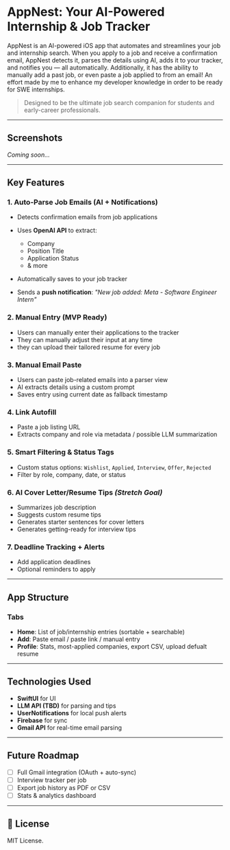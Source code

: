 # AppNest: Your AI-Powered Internship & Job Tracker

AppNest is an AI-powered iOS app that automates and streamlines your job and internship search. When you apply to a job and receive a confirmation email, AppNest detects it, parses the details using AI, adds it to your tracker, and notifies you — all automatically. Additionally, it has the ability to manually add a past job, or even paste a job applied to from an email! An effort made by me to enhance my developer knowledge in order to be ready for SWE internships.


> Designed to be the ultimate job search companion for students and early-career professionals.

---

## Screenshots

*Coming soon...*

---

## Key Features

### 1. **Auto-Parse Job Emails (AI + Notifications)**

* Detects confirmation emails from job applications
* Uses **OpenAI API** to extract:

  * Company
  * Position Title
  * Application Status
  * & more
* Automatically saves to your job tracker
* Sends a **push notification**: *"New job added: Meta - Software Engineer Intern"*

### 2. **Manual Entry (MVP Ready)**

* Users can manually enter their applications to the tracker
* They can manually adjust their input at any time
* they can upload their tailored resume for every job


### 3. **Manual Email Paste**

* Users can paste job-related emails into a parser view
* AI extracts details using a custom prompt
* Saves entry using current date as fallback timestamp

### 4. **Link Autofill**

* Paste a job listing URL
* Extracts company and role via metadata / possible LLM summarization

### 5. **Smart Filtering & Status Tags**

* Custom status options: `Wishlist`, `Applied`, `Interview`, `Offer`, `Rejected`
* Filter by role, company, date, or status
  
### 6. **AI Cover Letter/Resume Tips** *(Stretch Goal)*

* Summarizes job description
* Suggests custom resume tips
* Generates starter sentences for cover letters
* Generates getting-ready for interview tips


### 7. **Deadline Tracking + Alerts**

* Add application deadlines
* Optional reminders to apply

---

## App Structure

### Tabs

* **Home**: List of job/internship entries (sortable + searchable)
* **Add**: Paste email / paste link / manual entry
* **Profile**: Stats, most-applied companies, export CSV, upload defualt resume

---

## Technologies Used

* **SwiftUI** for UI
* **LLM API (TBD)** for parsing and tips
* **UserNotifications** for local push alerts
* **Firebase** for sync
* **Gmail API** for real-time email parsing

---

## Future Roadmap

* [ ] Full Gmail integration (OAuth + auto-sync)
* [ ] Interview tracker per job
* [ ] Export job history as PDF or CSV
* [ ] Stats & analytics dashboard

---

## 📖 License

MIT License.
